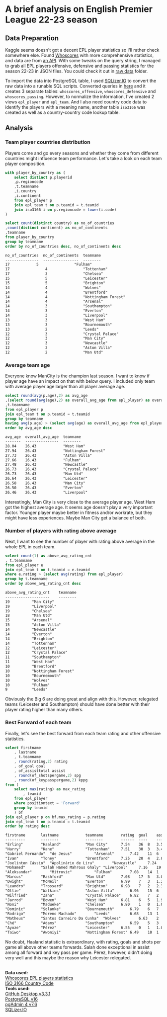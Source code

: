 # A brief analysis on English Premier League 22-23 season
## Data Preparation
<p>Kaggle seems doesn't got a decent EPL player statistics so I'll rather check somewhere else.  Found <a href="https://www.whoscored.com/">Whoscores</a> with more comprehensive statistics, and data are from <a href="https://www.whoscored.com/StatisticsFeed/1/GetPlayerStatistics?category=summary&subcategory=offensive&statsAccumulationType=0&isCurrent=true&playerId=&teamIds=&matchId=&stageId=22076&tournamentOptions=2&sortBy=Rating&sortAscending=&age=&ageComparisonType=&appearances=&appearancesComparisonType=&field=Overall&nationality=&positionOptions=&timeOfTheGameEnd=&timeOfTheGameStart=&isMinApp=true&page=2&includeZeroValues=&numberOfPlayersToPick=10">an API</a>.  With some tweaks on the query string, I managed to grab all EPL players offensive, defensive and passing statistics for the season 22-23 in JSON files.  You could check it out in <a href="https://github.com/siudd/epl_2223_analysis/tree/main/raw%20data">raw data</a> folder.</p>
<p>To import the data into PostgreSQL table, I used <a href="https://sqlizer.io/">SQLizer.IO</a> to convert the raw data into a runable SQL scripts.  Converted queries in <a href="https://github.com/siudd/epl_2223_analysis/tree/main/tables">here</a> and it creates 3 separate tables: <code>whoscores_offensive</code>, <code>whoscores_defensive</code> and <code>whoscores_passing</code>.  However, to normalize the information, I've created 2 views <code>epl_player</code> and <code>epl_team</code>.  And I also need country code data to identify the players with a meaning name, another table <code>iso3166</code> was created as well as a country-country code lookup table.</p>

## Analysis
### Team player countries distribution
Players come and go every seasons and whether they come from different countries might influence team performance.  Let's take a look on each team player composition.

```sql
with player_by_country as (
	select distinct p.playerid
	,p.regioncode
	,t.teamname
	,i.country
	,i.continent
	from epl_player p
	join epl_team t on p.teamid = t.teamid
	join iso3166 i on p.regioncode = lower(i.code)
)

select count(distinct country) as no_of_countries
,count(distinct continent) as no_of_continents
,teamname
from player_by_country
group by teamname
order by no_of_countries desc, no_of_continents desc
```

```txt
no_of_countries  no_of_continents  teamname
---------------  ----------------  --------
17	          5                "Fulham"
17                4                "Tottenham"
17                3                "Chelsea"
15                5                "Leicester"
15                5                "Brighton"
14                4                "Wolves"
14                4                "Brentford"
14                4                "Nottingham Forest"
14                4                "Arsenal"
14                3                "Southampton"
14                3                "Everton"
14                3                "Liverpool"
13                3                "West Ham"
13                3                "Bournemouth"
13                2                "Leeds"
12                3                "Crystal Palace"
12                3                "Man City"
12                3                "Newcastle"
12                3                "Aston Villa"
12                2                "Man Utd"
```

### Average team age
Everyone know ManCity is the champion last season.  I want to know if player age have an impact on that with below query.  I included only team with average player age larger than all player average age.

```sql
select round(avg(p.age),2) as avg_age
,(select round(avg(age),2) as overall_avg_age from epl_player) as overall_avg_age
,t.teamname
from epl_player p
join epl_team t on p.teamid = t.teamid
group by teamname
having avg(p.age) > (select avg(age) as overall_avg_age from epl_player)
order by avg_age desc
```

```txt
avg_age  overall_avg_age  teamname
-------  ---------------  --------
28.04    26.43            "West Ham"
27.94    26.43            "Nottingham Forest"
27.73    26.43            "Aston Villa"
27.66    26.43            "Fulham"
27.48    26.43            "Newcastle"
26.73    26.43            "Crystal Palace"
26.73    26.43            "Man Utd"
26.64    26.43            "Leicester"
26.58    26.43            "Man City"
26.50    26.43            "Everton"
26.46    26.43            "Liverpool"
```

Interestingly, Man City is very close to the average player age.  West Ham got the highest average age.  It seems age doesn't play a very important factor. Younger player maybe better in fitness and/or workrate, but they might have less experiences.  Maybe Man City get a balance of both.

### Number of players with rating above average
Next, I want to see the number of player with rating above average in the whole EPL in each team.

```sql
select count(1) as above_avg_rating_cnt
, t.teamname 
from epl_player e
join epl_team t on t.teamid = e.teamid
where e.rating > (select avg(rating) from epl_player)
group by t.teamname
order by above_avg_rating_cnt desc
```

```txt
above_avg_rating_cnt	teamname
--------------------	--------
19			"Man City"
19			"Liverpool"
19			"Chelsea"
18			"Man Utd"
15			"Arsenal"
15			"Aston Villa"
14			"Newcastle"
14			"Everton"
14			"Brighton"
14			"Tottenham"
12			"Leicester"
12			"Crystal Palace"
11			"Southampton"
11			"West Ham"
10			"Brentford"
10			"Nottingham Forest"
10			"Bournemouth"
10			"Wolves"
10			"Fulham"
9			"Leeds"
```

Obviously the Big 6 are doing great and align with this.  However, relegated teams (Leicester and Southampton) should have done better with their player rating higher than many others.

### Best Forward of each team
Finally, let's see the best forward from each team rating and other offensive statistics.

```sql
select firstname
	, lastname
	, t.teamname
	, round(rating,2) rating
	, of_goal goal
	, of_assisttotal assist
	, round(of_shotspergame,2) spg
	, round(of_keypasspergame,2) kppg
from (
	select max(rating) as max_rating
		, teamid
	from epl_player
	where positiontext = 'Forward'
	group by teamid
	) bf
join epl_player p on bf.max_rating = p.rating
join epl_team t on p.teamid = t.teamid
order by rating desc
```

```txt
firstname		lastname			teamname		rating	goal	assist	spg	kppg
---------		--------			--------		------	----	------	---	----
"Erling"		"Haaland"			"Man City"		7.54	36	8	3.51	0.86
"Harry"			"Kane"				"Tottenham"		7.51	30	3	3.42	1.50
"Gabriel Fernando"	"de Jesus"			"Arsenal"		7.42	11	6	2.96	1.19
"Ivan"			"Toney"				"Brentford"		7.25	20	4	2.85	0.82
"Joelinton Cássio"	"Apolinário de Lira"		"Newcastle"		7.24	6	1	1.59	0.81
"Mohamed"		"Salah Hamed Mahrous Ghaly"	"Liverpool"		7.16	19	12	3.29	1.71
"Aleksandar"		"Mitrovic"			"Fulham"		7.08	14	1	3.88	0.67
"Marcus"		"Rashford"			"Man Utd"		7.08	17	5	3.09	0.86
"Dwight"		"McNeil"			"Everton"		6.99	7	3	1.28	1.36
"Leandro"		"Trossard"			"Brighton"		6.98	7	2	2.38	1.44
"Ollie"			"Watkins"			"Aston Villa"		6.96	15	6	2.32	0.84
"Wilfried"		"Zaha"				"Crystal Palace"	6.82	7	2	2.44	0.96
"Jarrod"		"Bowen"				"West Ham"		6.81	6	5	1.97	1.26
"Noni"			"Madueke"			"Chelsea"		6.80	1	0	1.00	1.08
"Dominic"		"Solanke"			"Bournemouth"		6.79	6	7	2.30	0.64
"Rodrigo"		"Moreno Machado"		"Leeds"			6.68	13	1	2.16	0.52
"Matheus"		"Santos Carneiro Da Cunha"	"Wolves"		6.63	2	0	1.53	0.41
"Ché"			"Adams"				"Southampton"		6.59	5	3	1.68	0.86
"Ayoze"			"Pérez"				"Leicester"		6.55	0	1	1.00	1.38
"Taiwo"			"Awoniyi"			"Nottingham Forest"	6.49	10	1	1.30	0.37
```

No doubt, Haaland statistic is extraordinary, with rating, goals and shots per game all above other teams forwards.  Salah done exceptional in assist among all forward and key pass per game.  Pérez, however, didn't doing very well and this maybe the reason why Leicester relegated.

<br><b>Data used:</b>
<br><a href="https://www.whoscored.com/Regions/252/Tournaments/2/Seasons/9075/Stages/20934/PlayerStatistics/England-Premier-League-2022-2023">Whoscores EPL players statistics</a>
<br><a href="https://en.wikipedia.org/wiki/List_of_ISO_3166_country_codes">ISO 3166 Country Code</a>
<br><b>Tools used:</b>
<br><a href="https://desktop.github.com/">GitHub Desktop v3.3.1</a>
<br><a href="https://www.postgresql.org/download/">PostgreSQL v16</a>
<br><a href="https://www.pgadmin.org/download/">pgAdmin 4 v7.6</a>
<br><a href="https://sqlizer.io/">SQLizer.IO</a>
